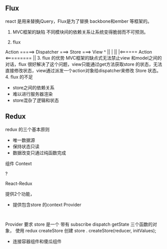 ## Flux

react 是用来替换jQuery，Flux是为了替换 backbone和ember 等框架的。
1. MVC框架的缺陷
不同模块间的依赖关系让系统变得脆弱而不可预测。

2. flux 

Action =====> Dispatcher ===> Store  ===>  View
                 ^                           ||
                 |                           || 
                 |<====== Action  <========= ||
3. flux 的优势
MVC框架的缺点式无法禁止view 和model之间的对话，flux 很好解决了这个问题，view只能通过get方法获取store 的状态，无法直接修改状态，view通过派发一个action对象给dispatcher来修改 Store 状态。
4. flux 的不足
* store之间的依赖关系
* 难以进行服务器渲染
* store混杂了逻辑和状态


## Redux 

redux 的三个基本原则
* 唯一数据源
* 保持状态只读
* 数据改变只通过纯函数完成


组件 Context

?


React-Redux

提供2个功能，
* 提供包含store 的context Provider  
```
   
```
Provider 要求 store 是一个 带有 subscribe dispatch getState 三个函数的对象，
 使用 redux createStore 创建 store .
 createStore(reducer, initValues);

* 连接容器组件和傻瓜组件











